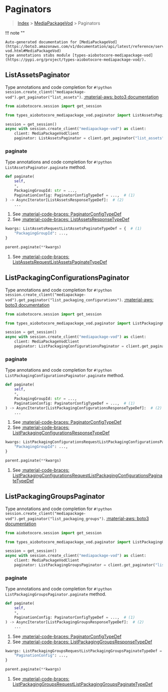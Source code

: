 # Paginators

> [Index](../README.md) > [MediaPackageVod](./README.md) > Paginators

!!! note ""

    Auto-generated documentation for [MediaPackageVod](https://boto3.amazonaws.com/v1/documentation/api/latest/reference/services/mediapackage-vod.html#MediaPackageVod)
    type annotations stubs module [types-aiobotocore-mediapackage-vod](https://pypi.org/project/types-aiobotocore-mediapackage-vod/).

## ListAssetsPaginator

Type annotations and code completion for `#!python session.create_client("mediapackage-vod").get_paginator("list_assets")`.
[:material-aws: boto3 documentation](https://boto3.amazonaws.com/v1/documentation/api/latest/reference/services/mediapackage-vod.html#MediaPackageVod.Paginator.ListAssets)

```python title="Usage example"
from aiobotocore.session import get_session

from types_aiobotocore_mediapackage_vod.paginator import ListAssetsPaginator

session = get_session()
async with session.create_client("mediapackage-vod") as client:
    client: MediaPackageVodClient
    paginator: ListAssetsPaginator = client.get_paginator("list_assets")
```


### paginate

Type annotations and code completion for `#!python ListAssetsPaginator.paginate` method.

```python title="Method definition"
def paginate(
    self,
    *,
    PackagingGroupId: str = ...,
    PaginationConfig: PaginatorConfigTypeDef = ...,  # (1)
) -> AsyncIterator[ListAssetsResponseTypeDef]:  # (2)
    ...
```

1. See [:material-code-braces: PaginatorConfigTypeDef](./type_defs.md#paginatorconfigtypedef) 
2. See [:material-code-braces: ListAssetsResponseTypeDef](./type_defs.md#listassetsresponsetypedef) 


```python title="Usage example with kwargs"
kwargs: ListAssetsRequestListAssetsPaginateTypeDef = {  # (1)
    "PackagingGroupId": ...,
}

parent.paginate(**kwargs)
```

1. See [:material-code-braces: ListAssetsRequestListAssetsPaginateTypeDef](./type_defs.md#listassetsrequestlistassetspaginatetypedef) 
## ListPackagingConfigurationsPaginator

Type annotations and code completion for `#!python session.create_client("mediapackage-vod").get_paginator("list_packaging_configurations")`.
[:material-aws: boto3 documentation](https://boto3.amazonaws.com/v1/documentation/api/latest/reference/services/mediapackage-vod.html#MediaPackageVod.Paginator.ListPackagingConfigurations)

```python title="Usage example"
from aiobotocore.session import get_session

from types_aiobotocore_mediapackage_vod.paginator import ListPackagingConfigurationsPaginator

session = get_session()
async with session.create_client("mediapackage-vod") as client:
    client: MediaPackageVodClient
    paginator: ListPackagingConfigurationsPaginator = client.get_paginator("list_packaging_configurations")
```


### paginate

Type annotations and code completion for `#!python ListPackagingConfigurationsPaginator.paginate` method.

```python title="Method definition"
def paginate(
    self,
    *,
    PackagingGroupId: str = ...,
    PaginationConfig: PaginatorConfigTypeDef = ...,  # (1)
) -> AsyncIterator[ListPackagingConfigurationsResponseTypeDef]:  # (2)
    ...
```

1. See [:material-code-braces: PaginatorConfigTypeDef](./type_defs.md#paginatorconfigtypedef) 
2. See [:material-code-braces: ListPackagingConfigurationsResponseTypeDef](./type_defs.md#listpackagingconfigurationsresponsetypedef) 


```python title="Usage example with kwargs"
kwargs: ListPackagingConfigurationsRequestListPackagingConfigurationsPaginateTypeDef = {  # (1)
    "PackagingGroupId": ...,
}

parent.paginate(**kwargs)
```

1. See [:material-code-braces: ListPackagingConfigurationsRequestListPackagingConfigurationsPaginateTypeDef](./type_defs.md#listpackagingconfigurationsrequestlistpackagingconfigurationspaginatetypedef) 
## ListPackagingGroupsPaginator

Type annotations and code completion for `#!python session.create_client("mediapackage-vod").get_paginator("list_packaging_groups")`.
[:material-aws: boto3 documentation](https://boto3.amazonaws.com/v1/documentation/api/latest/reference/services/mediapackage-vod.html#MediaPackageVod.Paginator.ListPackagingGroups)

```python title="Usage example"
from aiobotocore.session import get_session

from types_aiobotocore_mediapackage_vod.paginator import ListPackagingGroupsPaginator

session = get_session()
async with session.create_client("mediapackage-vod") as client:
    client: MediaPackageVodClient
    paginator: ListPackagingGroupsPaginator = client.get_paginator("list_packaging_groups")
```


### paginate

Type annotations and code completion for `#!python ListPackagingGroupsPaginator.paginate` method.

```python title="Method definition"
def paginate(
    self,
    *,
    PaginationConfig: PaginatorConfigTypeDef = ...,  # (1)
) -> AsyncIterator[ListPackagingGroupsResponseTypeDef]:  # (2)
    ...
```

1. See [:material-code-braces: PaginatorConfigTypeDef](./type_defs.md#paginatorconfigtypedef) 
2. See [:material-code-braces: ListPackagingGroupsResponseTypeDef](./type_defs.md#listpackaginggroupsresponsetypedef) 


```python title="Usage example with kwargs"
kwargs: ListPackagingGroupsRequestListPackagingGroupsPaginateTypeDef = {  # (1)
    "PaginationConfig": ...,
}

parent.paginate(**kwargs)
```

1. See [:material-code-braces: ListPackagingGroupsRequestListPackagingGroupsPaginateTypeDef](./type_defs.md#listpackaginggroupsrequestlistpackaginggroupspaginatetypedef) 
